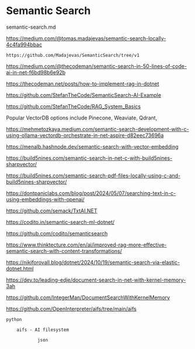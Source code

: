 # Semantic Search

semantic-search.md

https://medium.com/@tomas.madajevas/semantic-search-locally-4c4fa994bbac

    https://github.com/Madajevas/SemanticSearch/tree/v1

https://medium.com/@thecodeman/semantic-search-in-50-lines-of-code-ai-in-net-f6bd98b6e92b

https://thecodeman.net/posts/how-to-implement-rag-in-dotnet

https://github.com/StefanTheCode/SemanticSearch-AI-Example

https://github.com/StefanTheCode/RAG_System_Basics

Popular VectorDB options include Pinecone, Weaviate, Qdrant,

https://mehmetozkaya.medium.com/semantic-search-development-with-c-using-ollama-vectordb-orchestrate-in-net-aspire-d82eec73696a

https://menalb.hashnode.dev/semantic-search-with-vector-embedding

https://build5nines.com/semantic-search-in-net-c-with-build5nines-sharpvector/

https://build5nines.com/semantic-search-pdf-files-locally-using-c-and-build5nines-sharpvector/

https://dontpaniclabs.com/blog/post/2024/05/07/searching-text-in-c-using-embeddings-with-openai/

https://github.com/semack/TxtAI.NET

https://codito.in/semantic-search-ml-dotnet/

https://github.com/codito/semanticsearch

https://www.thinktecture.com/en/ai/improved-rag-more-effective-semantic-search-with-content-transformations/

https://nikiforovall.blog/dotnet/2024/10/19/semantic-search-via-elastic-dotnet.html

https://dev.to/leading-edje/document-search-in-net-with-kernel-memory-3ah

https://github.com/IntegerMan/DocumentSearchWithKernelMemory

https://github.com/OpenInterpreter/aifs/tree/main/aifs

    python

        aifs - AI filesystem

                json

